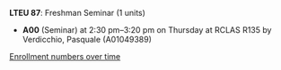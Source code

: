 **LTEU 87**: Freshman Seminar (1 units)

- **A00** (Seminar) at 2:30 pm–3:20 pm on Thursday at RCLAS R135 by Verdicchio, Pasquale (A01049389)

[Enrollment numbers over time](./LTEU87.tsv)
